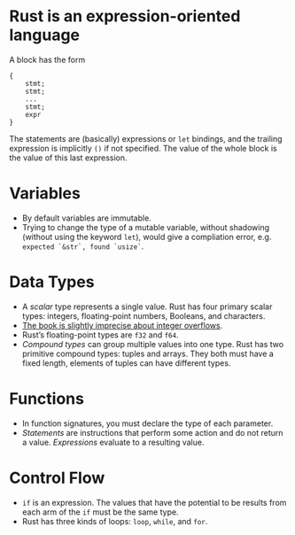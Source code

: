 # Rust is an expression-oriented language
A block has the form

```
{
    stmt;
    stmt;
    ...
    stmt;
    expr
}
```

The statements are (basically) expressions or `let` bindings, and the trailing expression is implicitly `()` if not specified. The value of the whole block is the value of this last expression.

# Variables
- By default variables are immutable.
- Trying to change the type of a mutable variable, without shadowing (without using the keyword `let`), would give a compliation error, e.g. `` expected `&str`, found `usize` ``.

# Data Types
- A *scalar* type represents a single value. Rust has four primary scalar types: integers, floating-point numbers, Booleans, and characters.
- [The book is slightly imprecise about integer overflows](https://stackoverflow.com/a/70776258).
- Rust’s floating-point types are `f32` and `f64`.
- *Compound types* can group multiple values into one type. Rust has two primitive compound types: tuples and arrays. They both must have a fixed length, elements of tuples can have different types.

# Functions
- In function signatures, you must declare the type of each parameter.
- *Statements* are instructions that perform some action and do not return a value. *Expressions* evaluate to a resulting value.

# Control Flow
- `if` is an expression. The values that have the potential to be results from each arm of the `if` must be the same type.
- Rust has three kinds of loops: `loop`, `while`, and `for`.
